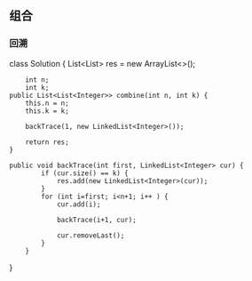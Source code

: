 ## 组合

### 回溯

class Solution {
    List<List<Integer>> res = new ArrayList<>();

        int n;
        int k;
    public List<List<Integer>> combine(int n, int k) {
        this.n = n;
        this.k = k;

        backTrace(1, new LinkedList<Integer>());

        return res;
    }

    public void backTrace(int first, LinkedList<Integer> cur) {
            if (cur.size() == k) {
                res.add(new LinkedList<Integer>(cur));
            }
            for (int i=first; i<n+1; i++ ) {
                cur.add(i);

                backTrace(i+1, cur);

                cur.removeLast();
            }
        }
}